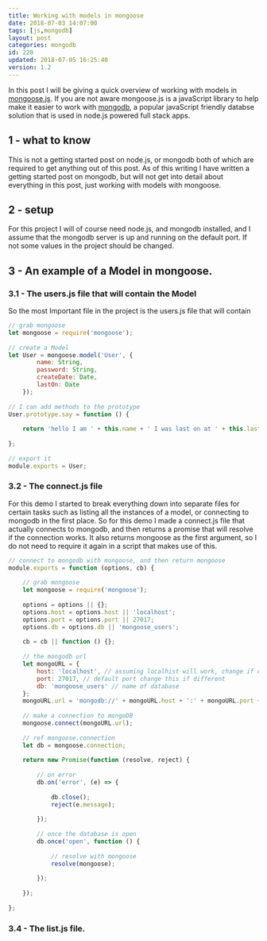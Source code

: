 ```yaml
---
title: Working with models in mongoose
date: 2018-07-03 14:07:00
tags: [js,mongodb]
layout: post
categories: mongodb
id: 220
updated: 2018-07-05 16:25:40
version: 1.2
---
```


In this post I will be giving a quick overview of working with models in [mongoose.js](http://mongoosejs.com/docs/models.html). If you are not aware mongoose.js is a javaScript library to help make it easier to work with [mongodb](https://www.mongodb.com/), a popular javaScript friendly databse solution that is used in node.js powered full stack apps.

<!-- more -->

## 1 - what to know

This is not a getting started post on node.js, or mongodb both of which are required to get anything out of this post. As of this writing I have written a getting started post on mongodb, but will not get into detail about everything in this post, just working with models with mongoose.

## 2 - setup

For this project I will of course need node.js, and mongodb installed, and I assume that the mongodb server is up and running on the default port. If not some values in the project should be changed.

## 3 - An example of a Model in mongoose.

### 3.1 - The users.js file that will contain the Model

So the most Important file in the project is the users.js file that will contain

```js
// grab mongoose
let mongoose = require('mongoose');
 
// create a Model
let User = mongoose.model('User', {
        name: String,
        password: String,
        createDate: Date,
        lastOn: Date
    });
 
// I can add methods to the prototype
User.prototype.say = function () {
 
    return 'hello I am ' + this.name + ' I was last on at ' + this.lastOn;
 
};
 
// export it
module.exports = User;
```

### 3.2 - The connect.js file

For this demo I started to break everything down into separate files for certain tasks such as listing all the instances of a model, or connecting to mongodb in the first place. So for this demo I made a connect.js file that actually connects to mongodb, and then returns a promise that will resolve if the connection works. It also returns mongoose as the first argument, so I do not need to require it again in a script that makes use of this.

```js
// connect to mongodb with mongoose, and then return mongoose
module.exports = function (options, cb) {
 
    // grab mongoose
    let mongoose = require('mongoose');
 
    options = options || {};
    options.host = options.host || 'localhost';
    options.port = options.port || 27017;
    options.db = options.db || 'mongoose_users';
 
    cb = cb || function () {};
 
    // the mongodb url
    let mongoURL = {
        host: 'localhost', // assuming localhist will work, change if different
        port: 27017, // default port change this if different
        db: 'mongoose_users' // name of database
    };
    mongoURL.url = 'mongodb://' + mongoURL.host + ':' + mongoURL.port + '/' + mongoURL.db;
 
    // make a connection to mongoDB
    mongoose.connect(mongoURL.url);
 
    // ref mongoose.connection
    let db = mongoose.connection;
 
    return new Promise(function (resolve, reject) {
 
        // on error
        db.on('error', (e) => {
 
            db.close();
            reject(e.message);
 
        });
 
        // once the database is open
        db.once('open', function () {
 
            // resolve with mongoose
            resolve(mongoose);
 
        });
 
    });
 
};
```

### 3.4 - The list.js file.